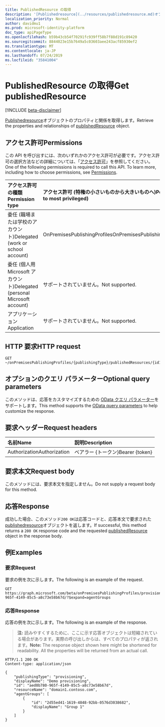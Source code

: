 ```yaml
---
title: PublishedResource の取得
description: '[Publishedresource](../resources/publishedresource.md)オブジェクトのプロパティとリレーションシップを取得します。'
localization_priority: Normal
author: davidmu1
ms.prod: microsoft-identity-platform
doc_type: apiPageType
ms.openlocfilehash: b59b43cb54f70291fc939ff58b7f88d191c89420
ms.sourcegitcommit: 8844023e15b7649a5c03603aee243acf85930ef2
ms.translationtype: MT
ms.contentlocale: ja-JP
ms.lasthandoff: 07/24/2019
ms.locfileid: "35841004"
---
```

# <a name="get-publishedresource"></a><span data-ttu-id="20f89-103">PublishedResource の取得</span><span class="sxs-lookup"><span data-stu-id="20f89-103">Get publishedResource</span></span>

[!INCLUDE [beta-disclaimer](../../includes/beta-disclaimer.md)]

<span data-ttu-id="20f89-104">[Publishedresource](../resources/publishedresource.md)オブジェクトのプロパティと関係を取得します。</span><span class="sxs-lookup"><span data-stu-id="20f89-104">Retrieve the properties and relationships of [publishedResource](../resources/publishedresource.md) object.</span></span>

## <a name="permissions"></a><span data-ttu-id="20f89-105">アクセス許可</span><span class="sxs-lookup"><span data-stu-id="20f89-105">Permissions</span></span>

<span data-ttu-id="20f89-p101">この API を呼び出すには、次のいずれかのアクセス許可が必要です。アクセス許可の選択方法などの詳細については、「[アクセス許可](/graph/permissions-reference)」を参照してください。</span><span class="sxs-lookup"><span data-stu-id="20f89-p101">One of the following permissions is required to call this API. To learn more, including how to choose permissions, see [Permissions](/graph/permissions-reference).</span></span>

| <span data-ttu-id="20f89-108">アクセス許可の種類</span><span class="sxs-lookup"><span data-stu-id="20f89-108">Permission type</span></span>                        | <span data-ttu-id="20f89-109">アクセス許可 (特権の小さいものから大きいものへ)</span><span class="sxs-lookup"><span data-stu-id="20f89-109">Permissions (from least to most privileged)</span></span> |
|:--------------------------------------|:---------------------------------------------------------|
| <span data-ttu-id="20f89-110">委任 (職場または学校のアカウント)</span><span class="sxs-lookup"><span data-stu-id="20f89-110">Delegated (work or school account)</span></span>     | <span data-ttu-id="20f89-111">OnPremisesPublishingProfiles</span><span class="sxs-lookup"><span data-stu-id="20f89-111">OnPremisesPublishingProfiles.ReadWrite.All</span></span> |
| <span data-ttu-id="20f89-112">委任 (個人用 Microsoft アカウント)</span><span class="sxs-lookup"><span data-stu-id="20f89-112">Delegated (personal Microsoft account)</span></span> | <span data-ttu-id="20f89-113">サポートされていません。</span><span class="sxs-lookup"><span data-stu-id="20f89-113">Not supported.</span></span> |
| <span data-ttu-id="20f89-114">アプリケーション</span><span class="sxs-lookup"><span data-stu-id="20f89-114">Application</span></span>                            | <span data-ttu-id="20f89-115">サポートされていません。</span><span class="sxs-lookup"><span data-stu-id="20f89-115">Not supported.</span></span> |

## <a name="http-request"></a><span data-ttu-id="20f89-116">HTTP 要求</span><span class="sxs-lookup"><span data-stu-id="20f89-116">HTTP request</span></span>

<!-- { "blockType": "ignored" } -->

```http
GET ~/onPremisesPublishingProfiles/{publishingType}/publishedResources/{id1}
```

## <a name="optional-query-parameters"></a><span data-ttu-id="20f89-117">オプションのクエリ パラメーター</span><span class="sxs-lookup"><span data-stu-id="20f89-117">Optional query parameters</span></span>

<span data-ttu-id="20f89-118">このメソッドは、応答をカスタマイズするための [OData クエリ パラメーター](/graph/query-parameters)をサポートします。</span><span class="sxs-lookup"><span data-stu-id="20f89-118">This method supports the [OData query parameters](/graph/query-parameters) to help customize the response.</span></span>

## <a name="request-headers"></a><span data-ttu-id="20f89-119">要求ヘッダー</span><span class="sxs-lookup"><span data-stu-id="20f89-119">Request headers</span></span>

| <span data-ttu-id="20f89-120">名前</span><span class="sxs-lookup"><span data-stu-id="20f89-120">Name</span></span>      |<span data-ttu-id="20f89-121">説明</span><span class="sxs-lookup"><span data-stu-id="20f89-121">Description</span></span>|
|:----------|:----------|
| <span data-ttu-id="20f89-122">Authorization</span><span class="sxs-lookup"><span data-stu-id="20f89-122">Authorization</span></span> | <span data-ttu-id="20f89-123">ベアラー {トークン}</span><span class="sxs-lookup"><span data-stu-id="20f89-123">Bearer {token}</span></span> |

## <a name="request-body"></a><span data-ttu-id="20f89-124">要求本文</span><span class="sxs-lookup"><span data-stu-id="20f89-124">Request body</span></span>

<span data-ttu-id="20f89-125">このメソッドには、要求本文を指定しません。</span><span class="sxs-lookup"><span data-stu-id="20f89-125">Do not supply a request body for this method.</span></span>

## <a name="response"></a><span data-ttu-id="20f89-126">応答</span><span class="sxs-lookup"><span data-stu-id="20f89-126">Response</span></span>

<span data-ttu-id="20f89-127">成功した場合、このメソッド`200 OK`は応答コードと、応答本文で要求された[publishedresource](../resources/publishedresource.md)オブジェクトを返します。</span><span class="sxs-lookup"><span data-stu-id="20f89-127">If successful, this method returns a `200 OK` response code and the requested [publishedResource](../resources/publishedresource.md) object in the response body.</span></span>

## <a name="examples"></a><span data-ttu-id="20f89-128">例</span><span class="sxs-lookup"><span data-stu-id="20f89-128">Examples</span></span>

### <a name="request"></a><span data-ttu-id="20f89-129">要求</span><span class="sxs-lookup"><span data-stu-id="20f89-129">Request</span></span>

<span data-ttu-id="20f89-130">要求の例を次に示します。</span><span class="sxs-lookup"><span data-stu-id="20f89-130">The following is an example of the request.</span></span>
<!-- {
  "blockType": "request",
  "name": "get_publishedresource"
}-->

```http
GET https://graph.microsoft.com/beta/onPremisesPublishingProfiles/provisioning/publishedResources/aed0b780-965f-4149-85c5-a8c73e58b67d/?$expand=agentGroups
```

### <a name="response"></a><span data-ttu-id="20f89-131">応答</span><span class="sxs-lookup"><span data-stu-id="20f89-131">Response</span></span>

<span data-ttu-id="20f89-132">応答の例を次に示します。</span><span class="sxs-lookup"><span data-stu-id="20f89-132">The following is an example of the response.</span></span>

> <span data-ttu-id="20f89-p102">**注:** 読みやすくするために、ここに示す応答オブジェクトは短縮されている場合があります。実際の呼び出しからは、すべてのプロパティが返されます。</span><span class="sxs-lookup"><span data-stu-id="20f89-p102">**Note:** The response object shown here might be shortened for readability. All the properties will be returned from an actual call.</span></span>

<!-- {
  "blockType": "response",
  "truncated": true,
  "@odata.type": "microsoft.graph.publishedResource"
} -->

```http
HTTP/1.1 200 OK
Content-type: application/json

{
    "publishingType": "provisioning",
    "displayName": "Demo provisioning",
    "id": "aed0b780-965f-4149-85c5-a8c73e58b67d",
    "resourceName": "domain1.contoso.com",
    "agentGroups": [
        {
            "id": "2d55ed41-1619-4848-92bb-0576d3038682",
            "displayName": "Group 1"
        }
    ]
}
```

<!-- uuid: 16cd6b66-4b1a-43a1-adaf-3a886856ed98
2019-02-04 14:57:30 UTC -->
<!-- {
  "type": "#page.annotation",
  "description": "Get publishedResource",
  "keywords": "",
  "section": "documentation",
  "tocPath": ""
}-->
